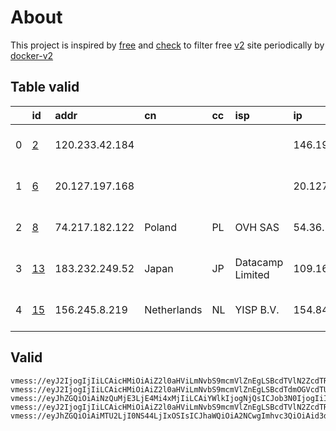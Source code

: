 
# About

This project is inspired by [free](https://github.com/freefq/free) and [check](https://github.com/yeahwu/check) to filter free [v2](https://github.com/v2fly/v2ray-core) site periodically by [docker-v2](https://hub.docker.com/r/v2ray/official)

    

## Table valid
|    | id                   | addr           | cn          | cc   | isp              | ip             | chatgpt          |
|---:|:---------------------|:---------------|:------------|:-----|:-----------------|:---------------|:-----------------|
|  0 | [2](config/2.json)   | 120.233.42.184 |             |      |                  | 146.19.196.79  | Yes (Region: SG) |
|  1 | [6](config/6.json)   | 20.127.197.168 |             |      |                  | 20.127.197.168 | Yes (Region: US) |
|  2 | [8](config/8.json)   | 74.217.182.122 | Poland      | PL   | OVH SAS          | 54.36.174.181  | Yes (Region: FR) |
|  3 | [13](config/13.json) | 183.232.249.52 | Japan       | JP   | Datacamp Limited | 109.166.38.214 | Yes (Region: JP) |
|  4 | [15](config/15.json) | 156.245.8.219  | Netherlands | NL   | YISP B.V.        | 154.84.1.134   | Yes (Region: NL) |

## Valid
```
vmess://eyJ2IjogIjIiLCAicHMiOiAiZ2l0aHViLmNvbS9mcmVlZnEgLSBcdTVlN2ZcdTRlMWNcdTc3MDFcdTc5ZmJcdTUyYTggMiIsICJhZGQiOiAiMTIwLjIzMy40Mi4xODQiLCAicG9ydCI6ICIzNjc4NSIsICJ0eXBlIjogIm5vbmUiLCAiaWQiOiAiZjExYWEzMTAtMDA2Yi0zZGI0LTkxMGQtM2Y3MjE3ZmJmYTczIiwgImFpZCI6ICIwIiwgIm5ldCI6ICJ0Y3AiLCAicGF0aCI6ICIvcGF0aC8xNzMzMDAyMDMzMjMiLCAiaG9zdCI6ICIiLCAidGxzIjogIiJ9
vmess://eyJ2IjogIjIiLCAicHMiOiAiZ2l0aHViLmNvbS9mcmVlZnEgLSBcdTdmOGVcdTU2ZmREWEMgVGVjaG5vbG9neSA2IiwgImFkZCI6ICIyMC4xMjcuMTk3LjE2OCIsICJwb3J0IjogIjMzMTY3IiwgInR5cGUiOiAibm9uZSIsICJpZCI6ICIyODMxMDczMS1lYmI3LTQyMzYtYmMyNy0yZGQ0YmQ3YjU4MjAiLCAiYWlkIjogIjAiLCAibmV0IjogIndzIiwgInBhdGgiOiAiLyIsICJob3N0IjogIiIsICJ0bHMiOiAiIn0=
vmess://eyJhZGQiOiAiNzQuMjE3LjE4Mi4xMjIiLCAiYWlkIjogNjQsICJob3N0IjogIiIsICJpZCI6ICI0MTgwNDhhZi1hMjkzLTRiOTktOWIwYy05OGNhMzU4MGRkMjQiLCAibmV0IjogIndzIiwgInBhdGgiOiAiL3BhdGgvMTY5MzM5MDQ0MDA2MyIsICJwb3J0IjogNDQzLCAicHMiOiAiZ2l0aHViLmNvbS9mcmVlZnEgLSBcdTdmOGVcdTU2ZmQgIDgiLCAidGxzIjogInRscyIsICJ0eXBlIjogImF1dG8iLCAic2VjdXJpdHkiOiAiYXV0byIsICJza2lwLWNlcnQtdmVyaWZ5IjogdHJ1ZSwgInNuaSI6ICIifQ==
vmess://eyJ2IjogIjIiLCAicHMiOiAiZ2l0aHViLmNvbS9mcmVlZnEgLSBcdTVlN2ZcdTRlMWNcdTc3MDFcdTZkZjFcdTU3MzNcdTVlMDJcdTc5ZmJcdTUyYTggMTMiLCAiYWRkIjogIjE4My4yMzIuMjQ5LjUyIiwgInBvcnQiOiAiNDY3ODMiLCAidHlwZSI6ICJub25lIiwgImlkIjogImYxMWFhMzEwLTAwNmItM2RiNC05MTBkLTNmNzIxN2ZiZmE3MyIsICJhaWQiOiAiMCIsICJuZXQiOiAidGNwIiwgInBhdGgiOiAiLyIsICJob3N0IjogIiIsICJ0bHMiOiAiIn0=
vmess://eyJhZGQiOiAiMTU2LjI0NS44LjIxOSIsICJhaWQiOiA2NCwgImhvc3QiOiAid3d3LjMyMTU5ODc3Lnh5eiIsICJpZCI6ICI2M2I0YjgyOS03ZjAxLTRlMjYtYjAzNy1mMDRiMWYwOTg3NjUiLCAibmV0IjogIndzIiwgInBhdGgiOiAiL3BhdGgvMTY5MzY1MDkwMjg5MyIsICJwb3J0IjogNDQzLCAicHMiOiAiZ2l0aHViLmNvbS9mcmVlZnEgLSBcdTk5OTlcdTZlMmYgIDE1IiwgInRscyI6ICJ0bHMiLCAidHlwZSI6ICJhdXRvIiwgInNlY3VyaXR5IjogImF1dG8iLCAic2tpcC1jZXJ0LXZlcmlmeSI6IHRydWUsICJzbmkiOiAiIn0=
```

